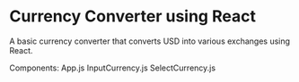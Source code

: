Currency Converter using React
=====================
A basic currency converter that converts USD into various exchanges using React.

Components:
App.js
InputCurrency.js
SelectCurrency.js
